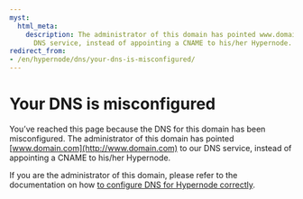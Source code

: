 ```yaml
---
myst:
  html_meta:
    description: The administrator of this domain has pointed www.domain.com to our
      DNS service, instead of appointing a CNAME to his/her Hypernode.
redirect_from:
- /en/hypernode/dns/your-dns-is-misconfigured/
---
```


<!-- source: https://support.hypernode.com/en/hypernode/dns/your-dns-is-misconfigured/ -->

# Your DNS is misconfigured

You’ve reached this page because the DNS for this domain has been misconfigured. The administrator of this domain has pointed [www.domain.com](http://www.domain.com) to our DNS service, instead of appointing a CNAME to his/her Hypernode.

If you are the administrator of this domain, please refer to the documentation on how [to configure DNS for Hypernode correctly](https://support.hypernode.com/knowledgebase/dns-settings-hypernode/).
